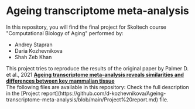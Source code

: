 # Ageing transcriptome meta-analysis
In this repository, you will find the final project for Skoltech course "Computational Biology of Aging" performed by:
<ul>
<li>Andrey Stapran</li>
<li>Daria Kozhevnikova</li>
<li>Shah Zeb Khan</li>
</ul>
This project tries to reproduce the results of the original paper by Palmer D. et al., 2021 <a href="https://www.ncbi.nlm.nih.gov/pmc/articles/PMC7906136/"><b>Ageing transcriptome meta-analysis reveals similarities and differences between key mammalian tissue</b></a><br>The following files are available in this repository:
Check the full description in the [Project report](https://github.com/d-kozhevnikova/Ageing-transcriptome-meta-analysis/blob/main/Project%20report.md) file.
